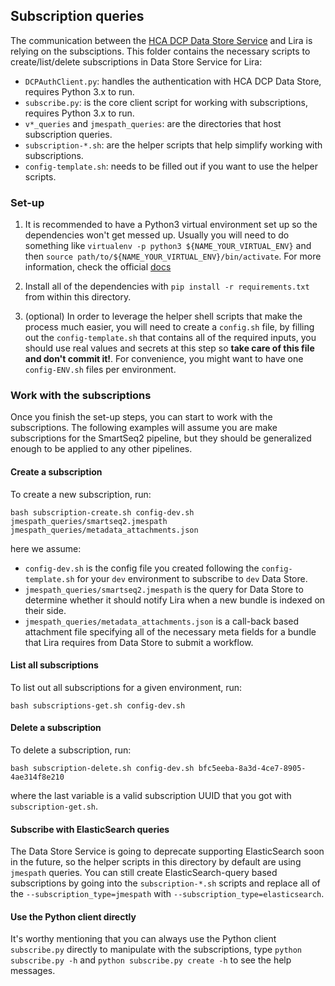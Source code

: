 ## Subscription queries

The communication between the [HCA DCP Data Store Service](https://github.com/HumanCellAtlas/data-store) and Lira is 
relying on the subsciptions. This folder contains the necessary scripts to create/list/delete subscriptions in Data Store
Service for Lira:

- `DCPAuthClient.py`: handles the authentication with HCA DCP Data Store, requires Python 3.x to run.
- `subscribe.py`: is the core client script for working with subscriptions, requires Python 3.x to run.
- `v*_queries` and `jmespath_queries`: are the directories that host subscription queries.
- `subscription-*.sh`: are the helper scripts that help simplify working with subscriptions.
- `config-template.sh`: needs to be filled out if you want to use the helper scripts.


### Set-up

1. It is recommended to have a Python3 virtual environment set up so the dependencies won't get messed up. Usually you will need to do something like `virtualenv -p python3 ${NAME_YOUR_VIRTUAL_ENV}` and then `source path/to/${NAME_YOUR_VIRTUAL_ENV}/bin/activate`. For more information, check the official [docs](https://virtualenv.pypa.io/en/latest/userguide/#usage)

2. Install all of the dependencies with `pip install -r requirements.txt` from within this directory.

3. (optional) In order to leverage the helper shell scripts that make the process much easier, you will need to create a `config.sh` file, by filling out the `config-template.sh` that contains all of the required inputs, you should use real values and secrets at this step so **take care of this file and don't commit it!**. For convenience, you might want to have one `config-ENV.sh` files per environment.


### Work with the subscriptions

Once you finish the set-up steps, you can start to work with the subscriptions. The following examples will assume you are make subscriptions for the SmartSeq2 pipeline, but they should be generalized enough to be applied to any other pipelines.

#### Create a subscription

To create a new subscription, run:

```shell
bash subscription-create.sh config-dev.sh jmespath_queries/smartseq2.jmespath jmespath_queries/metadata_attachments.json
``` 

here we assume:
- `config-dev.sh` is the config file you created following the `config-template.sh` for your `dev` environment to subscribe to `dev` Data Store.
- `jmespath_queries/smartseq2.jmespath` is the query for Data Store to determine whether it should notify Lira when a new bundle is indexed on their side.
- `jmespath_queries/metadata_attachments.json` is a call-back based attachment file specifying all of the necessary meta fields for a bundle that Lira requires from Data Store to submit a workflow.

#### List all subscriptions

To list out all subscriptions for a given environment, run: 

```shell
bash subscriptions-get.sh config-dev.sh
```

#### Delete a subscription

To delete a subscription, run:

```shell
bash subscription-delete.sh config-dev.sh bfc5eeba-8a3d-4ce7-8905-4ae314f8e210
```
where the last variable is a valid subscription UUID that you got with `subscription-get.sh`.

#### Subscribe with ElasticSearch queries

The Data Store Service is going to deprecate supporting ElasticSearch soon in the future, so the helper scripts in this directory by default are using `jmespath` queries. You can still create ElasticSearch-query based subscriptions by going into the `subscription-*.sh` scripts and replace all of the `--subscription_type=jmespath` with `--subscription_type=elasticsearch`.

#### Use the Python client directly

It's worthy mentioning that you can always use the Python client `subscribe.py` directly to manipulate with the subscriptions, type `python subscribe.py -h` and `python subscribe.py create -h` to see the help messages.
